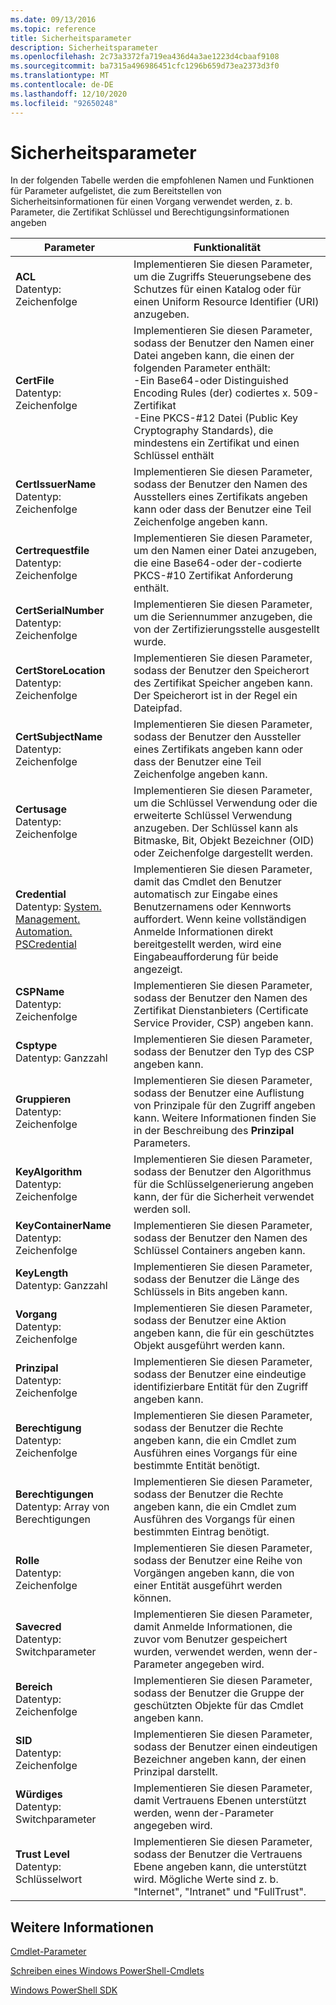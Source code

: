 ```yaml
---
ms.date: 09/13/2016
ms.topic: reference
title: Sicherheitsparameter
description: Sicherheitsparameter
ms.openlocfilehash: 2c73a3372fa719ea436d4a3ae1223d4cbaaf9108
ms.sourcegitcommit: ba7315a496986451cfc1296b659d73ea2373d3f0
ms.translationtype: MT
ms.contentlocale: de-DE
ms.lasthandoff: 12/10/2020
ms.locfileid: "92650248"
---
```

# <a name="security-parameters"></a>Sicherheitsparameter

In der folgenden Tabelle werden die empfohlenen Namen und Funktionen für Parameter aufgelistet, die zum Bereitstellen von Sicherheitsinformationen für einen Vorgang verwendet werden, z. b. Parameter, die Zertifikat Schlüssel und Berechtigungsinformationen angeben

|Parameter|Funktionalität|
|---|---|
|**ACL**<br>Datentyp: Zeichenfolge|Implementieren Sie diesen Parameter, um die Zugriffs Steuerungsebene des Schutzes für einen Katalog oder für einen Uniform Resource Identifier (URI) anzugeben.|
|**CertFile**<br>Datentyp: Zeichenfolge|Implementieren Sie diesen Parameter, sodass der Benutzer den Namen einer Datei angeben kann, die einen der folgenden Parameter enthält:<br>-Ein Base64-oder Distinguished Encoding Rules (der) codiertes x. 509-Zertifikat<br>-Eine PKCS-#12 Datei (Public Key Cryptography Standards), die mindestens ein Zertifikat und einen Schlüssel enthält|
|**CertIssuerName**<br>Datentyp: Zeichenfolge|Implementieren Sie diesen Parameter, sodass der Benutzer den Namen des Ausstellers eines Zertifikats angeben kann oder dass der Benutzer eine Teil Zeichenfolge angeben kann.|
|**Certrequestfile**<br>Datentyp: Zeichenfolge|Implementieren Sie diesen Parameter, um den Namen einer Datei anzugeben, die eine Base64-oder der-codierte PKCS-#10 Zertifikat Anforderung enthält.|
|**CertSerialNumber**<br>Datentyp: Zeichenfolge|Implementieren Sie diesen Parameter, um die Seriennummer anzugeben, die von der Zertifizierungsstelle ausgestellt wurde.|
|**CertStoreLocation**<br>Datentyp: Zeichenfolge|Implementieren Sie diesen Parameter, sodass der Benutzer den Speicherort des Zertifikat Speicher angeben kann. Der Speicherort ist in der Regel ein Dateipfad.|
|**CertSubjectName**<br>Datentyp: Zeichenfolge|Implementieren Sie diesen Parameter, sodass der Benutzer den Aussteller eines Zertifikats angeben kann oder dass der Benutzer eine Teil Zeichenfolge angeben kann.|
|**Certusage**<br>Datentyp: Zeichenfolge|Implementieren Sie diesen Parameter, um die Schlüssel Verwendung oder die erweiterte Schlüssel Verwendung anzugeben. Der Schlüssel kann als Bitmaske, Bit, Objekt Bezeichner (OID) oder Zeichenfolge dargestellt werden.|
|**Credential**<br>Datentyp: [System. Management. Automation. PSCredential](/dotnet/api/System.Management.Automation.PSCredential)|Implementieren Sie diesen Parameter, damit das Cmdlet den Benutzer automatisch zur Eingabe eines Benutzernamens oder Kennworts auffordert. Wenn keine vollständigen Anmelde Informationen direkt bereitgestellt werden, wird eine Eingabeaufforderung für beide angezeigt.|
|**CSPName**<br>Datentyp: Zeichenfolge|Implementieren Sie diesen Parameter, sodass der Benutzer den Namen des Zertifikat Dienstanbieters (Certificate Service Provider, CSP) angeben kann.|
|**Csptype**<br>Datentyp: Ganzzahl|Implementieren Sie diesen Parameter, sodass der Benutzer den Typ des CSP angeben kann.|
|**Gruppieren**<br>Datentyp: Zeichenfolge|Implementieren Sie diesen Parameter, sodass der Benutzer eine Auflistung von Prinzipale für den Zugriff angeben kann. Weitere Informationen finden Sie in der Beschreibung des **Prinzipal** Parameters.|
|**KeyAlgorithm**<br>Datentyp: Zeichenfolge|Implementieren Sie diesen Parameter, sodass der Benutzer den Algorithmus für die Schlüsselgenerierung angeben kann, der für die Sicherheit verwendet werden soll.|
|**KeyContainerName**<br>Datentyp: Zeichenfolge|Implementieren Sie diesen Parameter, sodass der Benutzer den Namen des Schlüssel Containers angeben kann.|
|**KeyLength**<br>Datentyp: Ganzzahl|Implementieren Sie diesen Parameter, sodass der Benutzer die Länge des Schlüssels in Bits angeben kann.|
|**Vorgang**<br>Datentyp: Zeichenfolge|Implementieren Sie diesen Parameter, sodass der Benutzer eine Aktion angeben kann, die für ein geschütztes Objekt ausgeführt werden kann.|
|**Prinzipal**<br>Datentyp: Zeichenfolge|Implementieren Sie diesen Parameter, sodass der Benutzer eine eindeutige identifizierbare Entität für den Zugriff angeben kann.|
|**Berechtigung**<br>Datentyp: Zeichenfolge|Implementieren Sie diesen Parameter, sodass der Benutzer die Rechte angeben kann, die ein Cmdlet zum Ausführen eines Vorgangs für eine bestimmte Entität benötigt.|
|**Berechtigungen**<br>Datentyp: Array von Berechtigungen|Implementieren Sie diesen Parameter, sodass der Benutzer die Rechte angeben kann, die ein Cmdlet zum Ausführen des Vorgangs für einen bestimmten Eintrag benötigt.|
|**Rolle**<br>Datentyp: Zeichenfolge|Implementieren Sie diesen Parameter, sodass der Benutzer eine Reihe von Vorgängen angeben kann, die von einer Entität ausgeführt werden können.|
|**Savecred**<br>Datentyp: Switchparameter|Implementieren Sie diesen Parameter, damit Anmelde Informationen, die zuvor vom Benutzer gespeichert wurden, verwendet werden, wenn der-Parameter angegeben wird.|
|**Bereich**<br>Datentyp: Zeichenfolge|Implementieren Sie diesen Parameter, sodass der Benutzer die Gruppe der geschützten Objekte für das Cmdlet angeben kann.|
|**SID**<br>Datentyp: Zeichenfolge|Implementieren Sie diesen Parameter, sodass der Benutzer einen eindeutigen Bezeichner angeben kann, der einen Prinzipal darstellt.|
|**Würdiges**<br>Datentyp: Switchparameter|Implementieren Sie diesen Parameter, damit Vertrauens Ebenen unterstützt werden, wenn der-Parameter angegeben wird.|
|**Trust Level**<br>Datentyp: Schlüsselwort|Implementieren Sie diesen Parameter, sodass der Benutzer die Vertrauens Ebene angeben kann, die unterstützt wird. Mögliche Werte sind z. b. "Internet", "Intranet" und "FullTrust".|

## <a name="see-also"></a>Weitere Informationen

[Cmdlet-Parameter](./cmdlet-parameters.md)

[Schreiben eines Windows PowerShell-Cmdlets](./writing-a-windows-powershell-cmdlet.md)

[Windows PowerShell SDK](../windows-powershell-reference.md)
